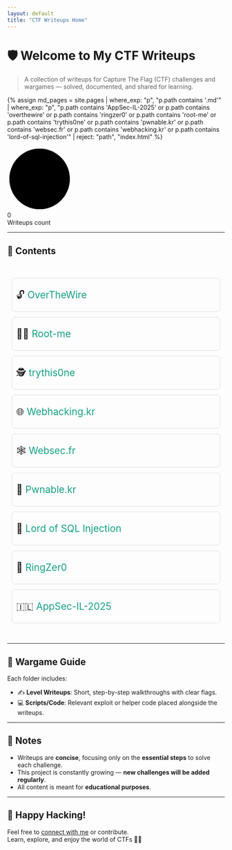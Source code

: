 ```yaml
---
layout: default
title: "CTF Writeups Home"
---
```


# 🛡️ Welcome to My CTF Writeups

> A collection of writeups for Capture The Flag (CTF) challenges and wargames — solved, documented, and shared for learning.

{% assign md_pages = site.pages
  | where_exp: "p", "p.path contains '.md'"
  | where_exp: "p", 
      "p.path contains 'AppSec-IL-2025' 
       or p.path contains 'overthewire' 
       or p.path contains 'ringzer0' 
       or p.path contains 'root-me' 
       or p.path contains 'trythis0ne' 
       or p.path contains 'pwnable.kr' 
       or p.path contains 'websec.fr' 
       or p.path contains 'webhacking.kr'
       or p.path contains 'lord-of-sql-injection'"
  | reject: "path", "index.html"
%}
  
<div class="circle-counter" data-count="{{ md_pages | size }}">
  <svg>
    <circle class="bg" cx="75" cy="75" r="70"></circle>
    <circle class="progress" cx="75" cy="75" r="70"></circle>
    <defs>
  <linearGradient id="gradient" x1="0%" y1="0%" x2="100%" y2="0%">
    <stop offset="0%" stop-color="#3b82f6"/>
    <stop offset="100%" stop-color="#06b6d4"/>
  </linearGradient>
</defs>
  </svg>
  <div class="text-wrapper">
    <div class="count">0</div>
    <div class="label">Writeups count</div>
  </div>
</div>

<link rel="stylesheet" href="{{ '/assets/css/counter.css' | relative_url }}">
<script src="{{ '/assets/js/counter.js' | relative_url }}"></script>


---

## 📁 Contents

<div style="font-size: 1.4rem; line-height: 2.5; padding: 10px;">
  <ul style="list-style-type: none; padding: 0;">
    <li style="margin-bottom: 12px; border: 1px solid #ddd; padding: 10px; border-radius: 8px; transition: background-color 0.3s;">
      🔓 <a href="./overthewire/" style="text-decoration: none; color: #16a085;">OverTheWire</a>
    </li>
    <li style="margin-bottom: 12px; border: 1px solid #ddd; padding: 10px; border-radius: 8px; transition: background-color 0.3s;">
      🏴‍☠️ <a href="./root-me/" style="text-decoration: none; color: #16a085;">Root-me</a>
    </li>
    <li style="margin-bottom: 12px; border: 1px solid #ddd; padding: 10px; border-radius: 8px; transition: background-color 0.3s;">
      🕵️ <a href="./trythis0ne/" style="text-decoration: none; color: #16a085;">trythis0ne</a>
    </li>
    <li style="margin-bottom: 12px; border: 1px solid #ddd; padding: 10px; border-radius: 8px; transition: background-color 0.3s;">
      🌐 <a href="./webhacking.kr/" style="text-decoration: none; color: #16a085;">Webhacking.kr</a>
    </li>
    <li style="margin-bottom: 12px; border: 1px solid #ddd; padding: 10px; border-radius: 8px; transition: background-color 0.3s;">
      🕸️ <a href="./websec.fr/" style="text-decoration: none; color: #16a085;">Websec.fr</a>
    </li>
    <li style="margin-bottom: 12px; border: 1px solid #ddd; padding: 10px; border-radius: 8px; transition: background-color 0.3s;">
      🧨 <a href="./pwnable.kr/" style="text-decoration: none; color: #16a085;">Pwnable.kr</a>
    </li>
    <li style="margin-bottom: 12px; border: 1px solid #ddd; padding: 10px; border-radius: 8px; transition: background-color 0.3s;">
      🧮 <a href="./lord-of-sql-injection/" style="text-decoration: none; color: #16a085;">Lord of SQL Injection</a>
    </li>
    <li style="margin-bottom: 12px; border: 1px solid #ddd; padding: 10px; border-radius: 8px; transition: background-color 0.3s;">
      🎯 <a href="./ringzer0" style="text-decoration: none; color: #16a085;">RingZer0</a>
    </li>
    <li style="margin-bottom: 12px; border: 1px solid #ddd; padding: 10px; border-radius: 8px; transition: background-color 0.3s;">
      🇮🇱 <a href="./AppSec-IL-2025/" style="text-decoration: none; color: #16a085;">AppSec-IL-2025</a>
    </li>
  </ul>
</div>

---

## 🧭 Wargame Guide

Each folder includes:
- ✍️ **Level Writeups**: Short, step-by-step walkthroughs with clear flags.
- 💻 **Scripts/Code**: Relevant exploit or helper code placed alongside the writeups.

---

## 📝 Notes

- Writeups are **concise**, focusing only on the **essential steps** to solve each challenge.
- This project is constantly growing — **new challenges will be added regularly**.
- All content is meant for **educational purposes**.

---

## 🙌 Happy Hacking!

Feel free to [connect with me](https://github.com/avishaigonen123) or contribute.  
Learn, explore, and enjoy the world of CTFs 🧠💥




